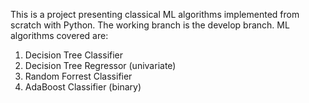 This is a project presenting classical ML algorithms implemented from scratch with Python. The working branch is the develop branch. ML algorithms covered are:
1. Decision Tree Classifier
2. Decision Tree Regressor (univariate)
3. Random Forrest Classifier
4. AdaBoost Classifier (binary) 
